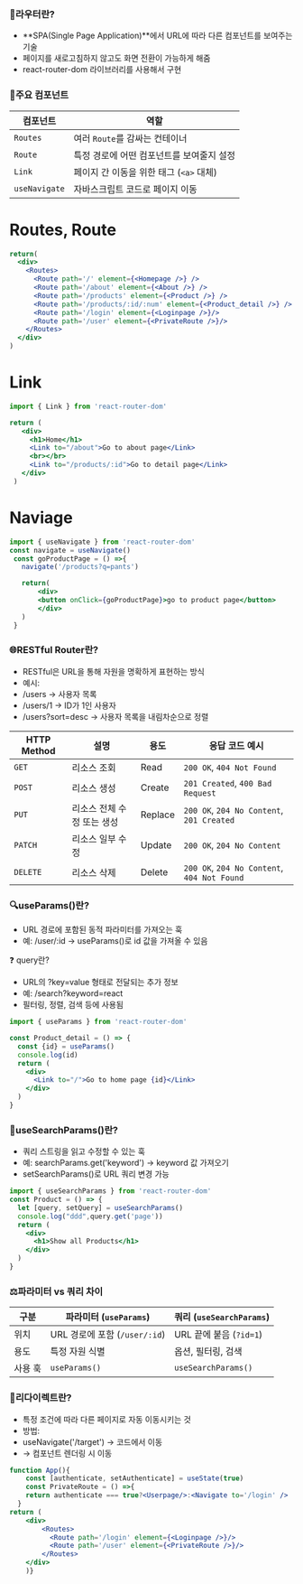### 🧭라우터란?
- **SPA(Single Page Application)**에서 URL에 따라 다른 컴포넌트를 보여주는 기술
- 페이지를 새로고침하지 않고도 화면 전환이 가능하게 해줌
- react-router-dom 라이브러리를 사용해서 구현


### 🧩주요 컴포넌트
| 컴포넌트     | 역할                                      |
|--------------|-------------------------------------------|
| `Routes`     | 여러 `Route`를 감싸는 컨테이너           |
| `Route`      | 특정 경로에 어떤 컴포넌트를 보여줄지 설정 |
| `Link`       | 페이지 간 이동을 위한 태그 (`<a>` 대체)  |
| `useNavigate`| 자바스크립트 코드로 페이지 이동          |

 # Routes, Route
```jsx
return(
  <div>
    <Routes>
      <Route path='/' element={<Homepage />} />
      <Route path='/about' element={<About />} />    
      <Route path='/products' element={<Product />} />    
      <Route path='/products/:id/:num' element={<Product_detail />} />    
      <Route path='/login' element={<Loginpage />}/>
      <Route path='/user' element={<PrivateRoute />}/>
    </Routes>
  </div>
) 
```
 # Link
 ```jsx
 import { Link } from 'react-router-dom'

return (
    <div>
      <h1>Home</h1>
      <Link to="/about">Go to about page</Link>
      <br></br>
      <Link to="/products/:id">Go to detail page</Link>      
    </div>
  )

 ```

 # Naviage
 ```jsx
import { useNavigate } from 'react-router-dom'
const navigate = useNavigate()
  const goProductPage = () =>{
    navigate('/products?q=pants')

    return(
        <div>
        <button onClick={goProductPage}>go to product page</button>
        </div>
    )
  }
 ```

### 🌐RESTful Router란?
- RESTful은 URL을 통해 자원을 명확하게 표현하는 방식
- 예시:
- /users → 사용자 목록
- /users/1 → ID가 1인 사용자
- /users?sort=desc → 사용자 목록을 내림차순으로 정렬

| HTTP Method | 설명                          | 용도               | 응답 코드 예시         |
|-------------|-------------------------------|--------------------|-------------------------|
| `GET`       | 리소스 조회                    | Read               | `200 OK`, `404 Not Found` |
| `POST`      | 리소스 생성                    | Create             | `201 Created`, `400 Bad Request` |
| `PUT`       | 리소스 전체 수정 또는 생성     | Replace            | `200 OK`, `204 No Content`, `201 Created` |
| `PATCH`     | 리소스 일부 수정               | Update             | `200 OK`, `204 No Content` |
| `DELETE`    | 리소스 삭제                    | Delete             | `200 OK`, `204 No Content`, `404 Not Found` |


### 🔍useParams()란?
- URL 경로에 포함된 동적 파라미터를 가져오는 훅
- 예: /user/:id → useParams()로 id 값을 가져올 수 있음

❓ query란?
- URL의 ?key=value 형태로 전달되는 추가 정보
- 예: /search?keyword=react
- 필터링, 정렬, 검색 등에 사용됨
```jsx
import { useParams } from 'react-router-dom'

const Product_detail = () => {
  const {id} = useParams()
  console.log(id)
  return (
    <div>
      <Link to="/">Go to home page {id}</Link>
    </div>
  )
}
```

### 🧵useSearchParams()란?
- 쿼리 스트링을 읽고 수정할 수 있는 훅
- 예: searchParams.get('keyword') → keyword 값 가져오기
- setSearchParams()로 URL 쿼리 변경 가능

```jsx
import { useSearchParams } from 'react-router-dom'
const Product = () => {
  let [query, setQuery] = useSearchParams()
  console.log("ddd",query.get('page'))
  return (
    <div>
      <h1>Show all Products</h1>
    </div>
  )
}
```

### ⚖️파라미터 vs 쿼리 차이

| 구분     | 파라미터 (`useParams`)         | 쿼리 (`useSearchParams`)        |
|----------|-------------------------------|---------------------------------|
| 위치     | URL 경로에 포함 (`/user/:id`) | URL 끝에 붙음 (`?id=1`)         |
| 용도     | 특정 자원 식별                | 옵션, 필터링, 검색              |
| 사용 훅  | `useParams()`                 | `useSearchParams()`             |

### 🔁리다이렉트란?
- 특정 조건에 따라 다른 페이지로 자동 이동시키는 것
- 방법:
- useNavigate('/target') → 코드에서 이동
- <Navigate to="/target" /> → 컴포넌트 렌더링 시 이동

```jsx
function App(){
    const [authenticate, setAuthenticate] = useState(true)
    const PrivateRoute = () =>{
    return authenticate === true?<Userpage/>:<Navigate to='/login' />
  }
return (
    <div>
        <Routes>   
          <Route path='/login' element={<Loginpage />}/>
          <Route path='/user' element={<PrivateRoute />}/>
        </Routes>
    </div>
    )}


```